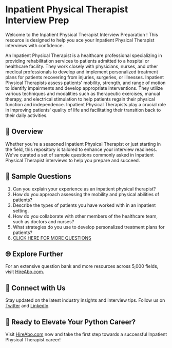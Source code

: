 # Inpatient Physical Therapist Interview Prep

Welcome to the Inpatient Physical Therapist Interview Preparation ! This resource is designed to help you ace your Inpatient Physical Therapist interviews with confidence.

An Inpatient Physical Therapist is a healthcare professional specializing in providing rehabilitation services to patients admitted to a hospital or healthcare facility. They work closely with physicians, nurses, and other medical professionals to develop and implement personalized treatment plans for patients recovering from injuries, surgeries, or illnesses. Inpatient Physical Therapists assess patients' mobility, strength, and range of motion to identify impairments and develop appropriate interventions. They utilize various techniques and modalities such as therapeutic exercises, manual therapy, and electrical stimulation to help patients regain their physical function and independence. Inpatient Physical Therapists play a crucial role in improving patients' quality of life and facilitating their transition back to their daily activities.

## 🚀 Overview

Whether you're a seasoned Inpatient Physical Therapist or just starting in the field, this repository is tailored to enhance your interview readiness. We've curated a set of sample questions commonly asked in Inpatient Physical Therapist interviews to help you prepare and succeed.

## 📝 Sample Questions

1. Can you explain your experience as an inpatient physical therapist?
2. How do you approach assessing the mobility and physical abilities of patients?
3. Describe the types of patients you have worked with in an inpatient setting.
4. How do you collaborate with other members of the healthcare team, such as doctors and nurses?
5. What strategies do you use to develop personalized treatment plans for patients?
6. [CLICK HERE FOR MORE QUESTIONS](https://hireabo.com/job/2_2_13/Inpatient%20Physical%20Therapist)

## 🌐 Explore Further

For an extensive question bank and more resources across 5,000 fields, visit [HireAbo.com](https://www.hireabo.com).

## 📱 Connect with Us

Stay updated on the latest industry insights and interview tips. Follow us on [Twitter](https://twitter.com/hireabo) and [LinkedIn](https://www.linkedin.com/in/hire-abo-3609972a8/).

## 🚀 Ready to Elevate Your Python Career?

Visit [HireAbo.com](https://www.hireabo.com) now and take the first step towards a successful Inpatient Physical Therapist career!